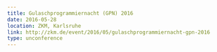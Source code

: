 ```yaml
---
title: Gulaschprogrammiernacht (GPN) 2016
date: 2016-05-28
location: ZKM, Karlsruhe
link: http://zkm.de/event/2016/05/gulaschprogrammiernacht-gpn-2016
type: unconference
---
```


